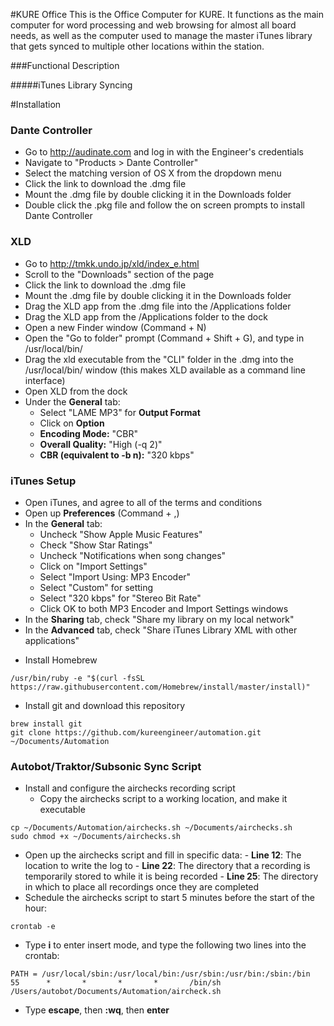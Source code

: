 #KURE Office
This is the Office Computer for KURE. It functions as the main computer for word processing and web browsing for almost all board needs, as well as the computer used to manage the master iTunes library that gets synced to multiple other locations within the station.

###Functional Description

#####iTunes Library Syncing

#Installation
### Dante Controller
+ Go to http://audinate.com and log in with the Engineer's credentials
+ Navigate to "Products > Dante Controller"
+ Select the matching version of OS X from the dropdown menu
+ Click the link to download the .dmg file
+ Mount the .dmg file by double clicking it in the Downloads folder
+ Double click the .pkg file and follow the on screen prompts to install Dante Controller
### XLD
+ Go to http://tmkk.undo.jp/xld/index_e.html
+ Scroll to the "Downloads" section of the page
+ Click the link to download the .dmg file
+ Mount the .dmg file by double clicking it in the Downloads folder
+ Drag the XLD app from the .dmg file into the /Applications folder
+ Drag the XLD app from the /Applications folder to the dock
+ Open a new Finder window (Command + N)
+ Open the "Go to folder" prompt (Command + Shift + G), and type in /usr/local/bin/
+ Drag the xld executable from the "CLI" folder in the .dmg into the /usr/local/bin/ window (this makes XLD available as a command line interface)
+ Open XLD from the dock
+ Under the **General** tab:
  - Select "LAME MP3" for **Output Format**
  - Click on **Option**
  - **Encoding Mode:** "CBR"
  - **Overall Quality:** "High (-q 2)"
  - **CBR (equivalent to -b n):** "320 kbps"
### iTunes Setup
+ Open iTunes, and agree to all of the terms and conditions
+ Open up **Preferences** (Command + ,)
+ In the **General** tab:
  - Uncheck "Show Apple Music Features"
  - Check "Show Star Ratings"
  - Uncheck "Notifications when song changes"
  - Click on "Import Settings"
  - Select "Import Using: MP3 Encoder"
  - Select "Custom" for setting
  - Select "320 kbps" for "Stereo Bit Rate"
  - Click OK to both MP3 Encoder and Import Settings windows
+ In the **Sharing** tab, check "Share my library on my local network"
+ In the **Advanced** tab, check "Share iTunes Library XML with other applications"
* Install Homebrew
```
/usr/bin/ruby -e "$(curl -fsSL https://raw.githubusercontent.com/Homebrew/install/master/install)"
```
* Install git and download this repository
```
brew install git
git clone https://github.com/kureengineer/automation.git ~/Documents/Automation
```

### Autobot/Traktor/Subsonic Sync Script
* Install and configure the airchecks recording script
  + Copy the airchecks script to a working location, and make it executable
```
cp ~/Documents/Automation/airchecks.sh ~/Documents/airchecks.sh
sudo chmod +x ~/Documents/airchecks.sh
```
   + Open up the airchecks script and fill in specific data:
    - **Line 12**: The location to write the log to
    - **Line 22**: The directory that a recording is temporarily stored to while it is being recorded
    - **Line 25**: The directory in which to place all recordings once they are completed
   + Schedule the airchecks script to start 5 minutes before the start of the hour:
```
crontab -e
```
   + Type **i** to enter insert mode, and type the following two lines into the crontab:
```
PATH = /usr/local/sbin:/usr/local/bin:/usr/sbin:/usr/bin:/sbin:/bin
55      *       *       *       *       /bin/sh /Users/autobot/Documents/Automation/aircheck.sh
```
   + Type **escape**, then **:wq**, then **enter**

